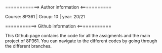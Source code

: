 ============> Author information <===========

Course: 8P361  |  Group: 10  |  year: 20/21

===========> Github information <============

This Github page contains the code for all the assigments and the main project of 8P361. You can navigate to the different codes by going through the different branches.
